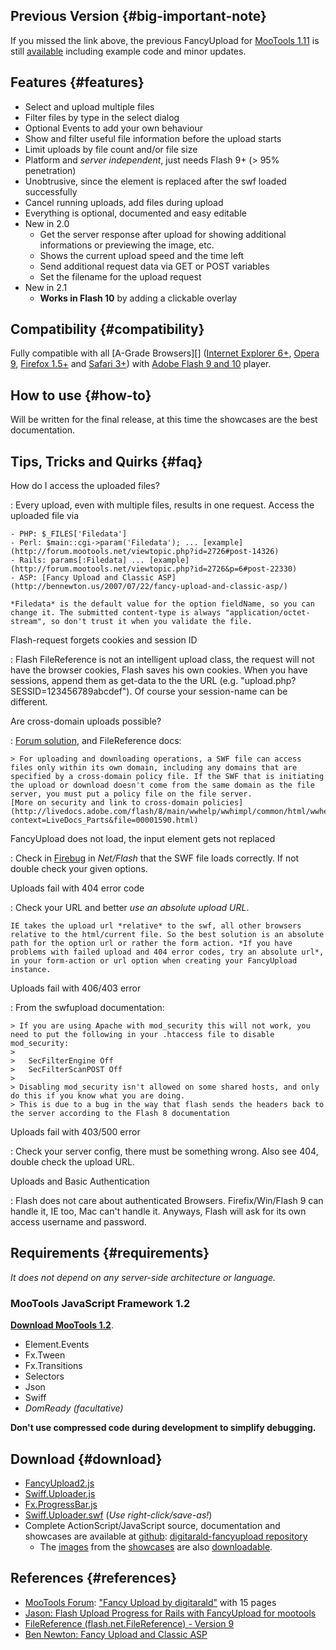 Previous Version {#big-important-note}
-------------------

If you missed the link above, the previous FancyUpload for [MooTools 1.11](http://mootools.net) is still [available](/project/fancyupload/1-0/) including example code and minor updates.

Features {#features}
-------------------

* Select and upload multiple files
* Filter files by type in the select dialog
* Optional Events to add your own behaviour
* Show and filter useful file information before the upload starts
* Limit uploads by file count and/or file size
* Platform and *server independent*, just needs Flash 9+ (> 95% penetration)
* Unobtrusive, since the element is replaced after the swf loaded successfully
* Cancel running uploads, add files during upload
* Everything is optional, documented and easy editable
* New in 2.0
  * Get the server response after upload for showing additional informations or previewing the image, etc.
  * Shows the current upload speed and the time left
  * Send additional request data via GET or POST variables
  * Set the filename for the upload request
* New in 2.1
	* **Works in Flash 10** by adding a clickable overlay


Compatibility {#compatibility}
-------------------

Fully compatible with all [A-Grade Browsers][] ([Internet Explorer 6+](http://www.microsoft.com/windows/products/winfamily/ie/default.mspx),
[Opera 9](http://www.opera.com/), [Firefox 1.5+](http://www.mozilla.com/en-US/firefox/) and [Safari 3+](http://www.apple.com/safari/))
with [Adobe Flash 9 and 10](http://www.adobe.com/products/flashplayer/) player.

How to use {#how-to}
-------------------

Will be written for the final release, at this time the showcases are the best documentation.

Tips, Tricks and Quirks {#faq}
-------------------

How do I access the uploaded files?

:	Every upload, even with multiple files, results in one request. Access the uploaded file via

	- PHP: $_FILES['Filedata']
	- Perl: $main::cgi->param('Filedata'); ... [example](http://forum.mootools.net/viewtopic.php?id=2726#post-14326)
	- Rails: params[:Filedata] ... [example](http://forum.mootools.net/viewtopic.php?id=2726&p=6#post-22330)
	- ASP: [Fancy Upload and Classic ASP](http://bennewton.us/2007/07/22/fancy-upload-and-classic-asp/)
	
	*Filedata* is the default value for the option fieldName, so you can change it. The submitted content-type is always "application/octet-stream", so don't trust it when you validate the file.

Flash-request forgets cookies and session ID

:	Flash FileReference is not an intelligent upload class, the request will not have the browser cookies, Flash saves his own cookies. When you have sessions, append them as get-data to the the URL (e.g. "upload.php?SESSID=123456789abcdef"). Of course your session-name can be different.

Are cross-domain uploads possible?

:	[Forum solution](http://forum.mootools.net/viewtopic.php?id=8312), and FileReference docs:

	> For uploading and downloading operations, a SWF file can access files only within its own domain, including any domains that are specified by a cross-domain policy file. If the SWF that is initiating the upload or download doesn't come from the same domain as the file server, you must put a policy file on the file server.
	[More on security and link to cross-domain policies](http://livedocs.adobe.com/flash/8/main/wwhelp/wwhimpl/common/html/wwhelp.htm?context=LiveDocs_Parts&file=00001590.html)

FancyUpload does not load, the input element gets not replaced

:	Check in [Firebug](http://www.getfirebug.com/) in *Net/Flash* that the SWF file loads correctly. If not double check your given options.

Uploads fail with 404 error code

:	Check your URL and better *use an absolute upload URL*.
	
	IE takes the upload url *relative* to the swf, all other browsers relative to the html/current file. So the best solution is an absolute path for the option url or rather the form action. *If you have problems with failed upload and 404 error codes, try an absolute url*, in your form-action or url option when creating your FancyUpload instance.

Uploads fail with 406/403 error

:	From the swfupload documentation:
	
	> If you are using Apache with mod_security this will not work, you need to put the following in your .htaccess file to disable mod_security:
	> 
	> 	SecFilterEngine Off
	> 	SecFilterScanPOST Off
	>
	> Disabling mod_security isn't allowed on some shared hosts, and only do this if you know what you are doing.
	> This is due to a bug in the way that flash sends the headers back to the server according to the Flash 8 documentation

Uploads fail with 403/500 error

:	Check your server config, there must be something wrong. Also see 404, double check the upload URL.

Uploads and Basic Authentication

:	Flash does not care about authenticated Browsers. Firefix/Win/Flash 9 can handle it, IE too, Mac can't handle it.
	Anyways, Flash will ask for its own access username and password.

Requirements {#requirements}
-------------------

*It does not depend on any server-side architecture or language.*

### MooTools JavaScript Framework 1.2

[__Download MooTools 1.2__](http://mootools.net/core).

- Element.Events
- Fx.Tween
- Fx.Transitions 
- Selectors
- Json
- Swiff
- _DomReady (facultative)_

**Don't use compressed code during development to simplify debugging.**

Download {#download}
-------------------

* [FancyUpload2.js](source/FancyUpload2.js)
* [Swiff.Uploader.js](source/Swiff.Uploader.js)
* [Fx.ProgressBar.js](source/Fx.ProgressBar.js "Will get his own project page later")
* [Swiff.Uploader.swf](source/Swiff.Uploader.swf "It is a hidden, 1px movie and only contains ActionScript!") (*Use right-click/save-as!*)
* Complete ActionScript/JavaScript source, documentation and showcases are available at [github](http://github.com/): [digitarald-fancyupload repository](https://github.com/digitarald/digitarald-fancyupload)
	* The [images](http://github.com/digitarald/digitarald-fancyupload/tree/master/assets) from the [showcases](/project/fancyupload/2-0/showcase/photoqueue/) are also [downloadable](http://github.com/digitarald/digitarald-fancyupload/tree/master/assets).

References {#references}
-------------------

- [MooTools Forum](http://forum.mootools.net): ["Fancy Upload by digitarald"](http://forum.mootools.net/viewtopic.php?id=2726) with 15 pages
- [Jason: Flash Upload Progress for Rails with FancyUpload for mootools](http://edseek.com/archives/2007/07/15/flash-upload-progress-for-rails-with-fancyupload-for-mootools/)
- [FileReference (flash.net.FileReference) - Version 9](http://livedocs.adobe.com/flash/9.0/ActionScriptLangRefV3/flash/net/FileReference.html)
- [Ben Newton: Fancy Upload and Classic ASP](http://bennewton.us/2007/07/22/fancy-upload-and-classic-asp/)
